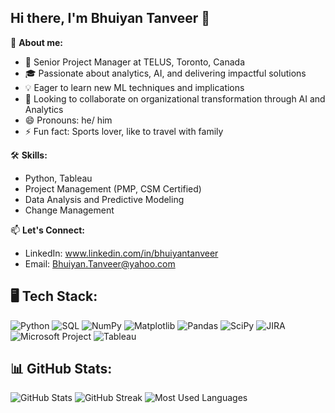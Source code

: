 ## Hi there, I'm Bhuiyan Tanveer 👋

🎯 **About me:**
- 🏢 Senior Project Manager at TELUS, Toronto, Canada
- 🎓 Passionate about analytics, AI, and delivering impactful solutions
- 💡 Eager to learn new ML techniques and implications
- 👯 Looking to collaborate on organizational transformation through AI and Analytics
- 😄 Pronouns: he/ him
- ⚡ Fun fact: Sports lover, like to travel with family

🛠 **Skills:**
- Python, Tableau
- Project Management (PMP, CSM Certified)
- Data Analysis and Predictive Modeling
- Change Management

📫 **Let's Connect:**
- LinkedIn: www.linkedin.com/in/bhuiyantanveer
- Email: Bhuiyan.Tanveer@yahoo.com

## 🖥️ Tech Stack:

![Python](https://img.shields.io/badge/Python-3776AB?style=for-the-badge&logo=python&logoColor=white)
![SQL](https://img.shields.io/badge/SQL-003B57?style=for-the-badge&logo=postgresql&logoColor=white)
![NumPy](https://img.shields.io/badge/NumPy-013243?style=for-the-badge&logo=numpy&logoColor=white)
![Matplotlib](https://img.shields.io/badge/Matplotlib-004D40?style=for-the-badge&logo=matplotlib&logoColor=white)
![Pandas](https://img.shields.io/badge/Pandas-150458?style=for-the-badge&logo=pandas&logoColor=white)
![SciPy](https://img.shields.io/badge/SciPy-8CAAE6?style=for-the-badge&logo=scipy&logoColor=white)
![JIRA](https://img.shields.io/badge/JIRA-0052CC?style=for-the-badge&logo=jira&logoColor=white)
![Microsoft Project](https://img.shields.io/badge/MS%20Project-217346?style=for-the-badge&logo=microsoft&logoColor=white)
![Tableau](https://img.shields.io/badge/Tableau-E97627?style=for-the-badge&logo=tableau&logoColor=white)

## 📊 GitHub Stats:
![GitHub Stats](https://github-readme-stats.vercel.app/api?username=YourUsername&show_icons=true&theme=dark&count_private=true)
![GitHub Streak](https://streak-stats.demolab.com/?user=YourUsername&theme=dark&hide_border=true)
![Most Used Languages](https://github-readme-stats.vercel.app/api/top-langs/?username=YourUsername&layout=compact&theme=dark)
